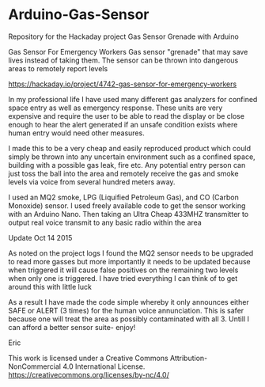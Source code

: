 # Arduino-Gas-Sensor
Repository for the Hackaday project Gas Sensor Grenade with Arduino

Gas Sensor For Emergency Workers
Gas sensor "grenade" that may save lives instead of taking them. The sensor can be thrown into dangerous areas to remotely report levels

https://hackaday.io/project/4742-gas-sensor-for-emergency-workers

In my professional life I have used many different gas analyzers for confined space entry as well as emergency response. These units are very expensive and require the user to be able to read the display or be close enough to hear the alert generated if an unsafe condition exists where human entry would need other measures. 

I made this to be a very cheap and easily reproduced product which could simply be thrown into any uncertain environment such as a confined space, building with a possible gas leak, fire etc. Any potential entry person can just toss the ball into the area and remotely receive the gas and smoke levels via voice from several hundred meters away. 

I used an MQ2 smoke, LPG (Liquified Petroleum Gas), and CO (Carbon Monoxide) sensor. I used freely available code to get the sensor working with an Arduino Nano. Then taking an Ultra Cheap 433MHZ transmitter to output real voice transmit to any basic radio within the area

Update Oct 14 2015

As noted on the project logs I found the MQ2 sensor needs to be upgraded to read more gasses but more importantly
it needs to be updated because when triggered it will cause false positives on the remaining two levels when only one
is triggered.  I have tried everything I can think of to get around this with little luck

As a result I have made the code simple whereby it only announces either SAFE or ALERT (3 times) for the human voice
annunciation. This is safer because one will treat the area as possibly contaminated with all 3. Untill I can afford a better sensor suite- enjoy!

Eric

This work is licensed under a Creative Commons Attribution-NonCommercial 4.0 International License.
https://creativecommons.org/licenses/by-nc/4.0/ 
